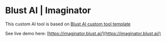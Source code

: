# Blust AI | Imaginator

This custom AI tool is based on [Blust AI custom tool template](https://github.com/blustAI/blust-ai-custom-tool-template)


See live demo here: [https://imaginator.blust.ai/](https://imaginator.blust.ai/)
